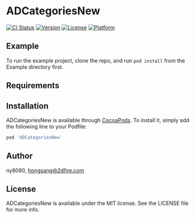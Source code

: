 # ADCategoriesNew

[![CI Status](https://img.shields.io/travis/ny8080/ADCategoriesNew.svg?style=flat)](https://travis-ci.org/ny8080/ADCategoriesNew)
[![Version](https://img.shields.io/cocoapods/v/ADCategoriesNew.svg?style=flat)](https://cocoapods.org/pods/ADCategoriesNew)
[![License](https://img.shields.io/cocoapods/l/ADCategoriesNew.svg?style=flat)](https://cocoapods.org/pods/ADCategoriesNew)
[![Platform](https://img.shields.io/cocoapods/p/ADCategoriesNew.svg?style=flat)](https://cocoapods.org/pods/ADCategoriesNew)

## Example

To run the example project, clone the repo, and run `pod install` from the Example directory first.

## Requirements

## Installation

ADCategoriesNew is available through [CocoaPods](https://cocoapods.org). To install
it, simply add the following line to your Podfile:

```ruby
pod 'ADCategoriesNew'
```

## Author

ny8080, hongsang@2dfire.com

## License

ADCategoriesNew is available under the MIT license. See the LICENSE file for more info.
